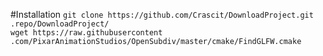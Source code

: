 #Installation
`git clone https://github.com/Crascit/DownloadProject.git .repo/DownloadProject/`  
`wget https://raw.githubusercontent .com/PixarAnimationStudios/OpenSubdiv/master/cmake/FindGLFW.cmake`